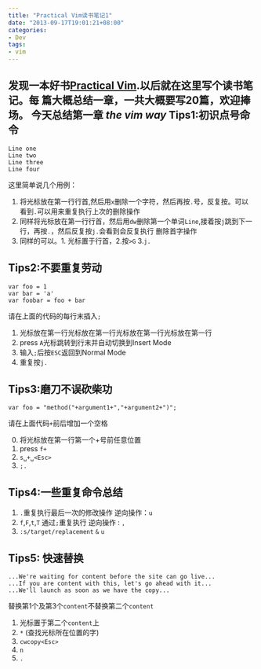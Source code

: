 ```yaml
---
title: "Practical Vim读书笔记1"
date: "2013-09-17T19:01:21+08:00"
categories:
- Dev
tags:
- vim
---
```


发现一本好书[Practical Vim](http://pragprog.com/book/dnvim/practical-vim).以后就在这里写个读书笔记。每
篇大概总结一章，一共大概要写20篇，欢迎捧场。
今天总结第一章 *the vim way* <!--more-->
Tips1:初识点号命令
---
	Line one
	Line two
	Line three
	Line four
这里简单说几个用例：

1. 将光标放在第一行行首,然后用`x`删除一个字符，然后再按`.`号，反复按。可以看到`.`可以用来重复执行上次的删除操作
2. 同样将光标放在第一行行首，然后用`dw`删除第一个单词`Line`,接着按`j`跳到下一行，再按`.`，然后反复按`j.`会看到会反复执行
删除首字操作
3. 同样的可以。1. 光标置于行首，2.按`>G` 3.`j.`

Tips2:不要重复劳动
---
	var foo = 1
	var bar = 'a'
	var foobar = foo + bar
请在上面的代码的每行末插入`;`

1. 光标放在第一行光标放在第一行光标放在第一行光标放在第一行
2. press `A`光标跳转到行末并自动切换到Insert Mode
3. 输入`;`后按`ESC`返回到Normal Mode
4. 重复按`j.`

Tips3:磨刀不误砍柴功
---
	var foo = "method("+argument1+","+argument2+")";
请在上面代码`+`前后增加一个空格

0. 将光标放在第一行第一个+号前任意位置
1. press `f+`    
2. `s␣+␣<Esc>` 
3. `;.`

Tips4:一些重复命令总结
---
1. `.`重复执行最后一次的修改操作 逆向操作：`u`
2. `f`,`F`,`t`,`T` 通过`;`重复执行 逆向操作 : `,`
3. `:s/target/replacement`    `&`    `u`

Tips5: 快速替换
---
	...We're waiting for content before the site can go live...
	...If you are content with this, let's go ahead with it...
	...We'll launch as soon as we have the copy...
替换第1个及第3个`content`不替换第二个`content`

1. 光标置于第二个`content`上
2. `*`  (查找光标所在位置的字)
3. `cwcopy<Esc>`
4. `n`
5. `.`



